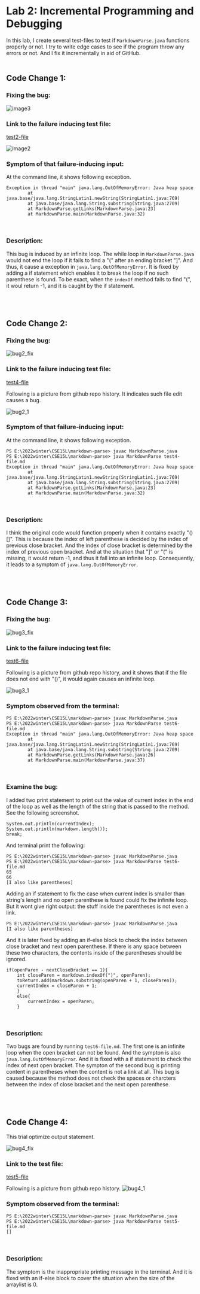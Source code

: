 # Lab 2: Incremental Programming and Debugging
In this lab, I create several test-files to test if ```MarkdownParse.java``` functions properly or not. I try to write edge cases to see if the program throw any errors or not. And I fix it incrementally in aid of GitHub.
<br/><br/>

## Code Change 1:

### Fixing the bug:
![image3](lab2_bug1_fix.png)<br/>

### Link to the failure inducing test file: 
[test2-file](test2-file.md)

![image2](lab2_bug1_2.png)
<br/>

### Symptom of that failure-inducing input: 
At the command line, it shows following exception. 
```
Exception in thread "main" java.lang.OutOfMemoryError: Java heap space
        at java.base/java.lang.StringLatin1.newString(StringLatin1.java:769)
        at java.base/java.lang.String.substring(String.java:2709)
        at MarkdownParse.getLinks(MarkdownParse.java:23)
        at MarkdownParse.main(MarkdownParse.java:32)
```
<br/>

### Description: 
This bug is induced by an infinite loop. The while loop in ```MarkdownParse.java``` would not end the loop if it fails to find a "(" after an ending bracket "]". And thus, it cause a exception in ```java.lang.OutOfMemoryError```. It is fixed by adding a if statement which enables it to break the loop if no such parenthese is found. To be exact, when the ```indexOf``` method fails to find "(", it woul return -1, and it is caught by the if statement.
<br/><br/><br/><br/>


## Code Change 2:

### Fixing the bug:
![bug2_fix](lab2_bug2_fix.png)
<br/>

### Link to the failure inducing test file: 
[test4-file](test4-file.md)

Following is a picture from github repo history. It indicates such file edit causes a bug. 

![bug2_1](lab2_bug2_1.png)
<br/>

### Symptom of that failure-inducing input: 
At the command line, it shows following exception.
```
PS E:\2022winter\CSE15L\markdown-parse> javac MarkdownParse.java        
PS E:\2022winter\CSE15L\markdown-parse> java MarkdownParse test4-file.md
Exception in thread "main" java.lang.OutOfMemoryError: Java heap space
        at java.base/java.lang.StringLatin1.newString(StringLatin1.java:769)
        at java.base/java.lang.String.substring(String.java:2709)
        at MarkdownParse.getLinks(MarkdownParse.java:23)
        at MarkdownParse.main(MarkdownParse.java:32)
```
<br/>

### Description: 
I think the original code would function properly when it contains exactly "()[]". This is because the index of left parenthese is decided by the index of previous close bracket. And the index of close bracket is determined by the index of previous open bracket. And at the situation that "]" or "(" is missing, it would return -1, and thus it fall into an infinite loop. Consequently, it leads to a symptom of ```java.lang.OutOfMemoryError```. 
<br/><br/><br/><br/>

## Code Change 3:

### Fixing the bug:

![bug3_fix](lab2_bug3_fix.png)
<br/>

### Link to the failure inducing test file: 
[test6-file](test6-file.md)

Following is a picture from github repo history, and it shows that if the file does not end with "()", it would again causes an infinite loop.

![bug3_1](lab2_bug3_1.png)
<br/>

### Symptom observed from the terminal:
```
PS E:\2022winter\CSE15L\markdown-parse> javac MarkdownParse.java        
PS E:\2022winter\CSE15L\markdown-parse> java MarkdownParse test6-file.md
Exception in thread "main" java.lang.OutOfMemoryError: Java heap space
        at java.base/java.lang.StringLatin1.newString(StringLatin1.java:769)
        at java.base/java.lang.String.substring(String.java:2709)
        at MarkdownParse.getLinks(MarkdownParse.java:26)
        at MarkdownParse.main(MarkdownParse.java:37)
```
<br/>

### Examine the bug:
I added two print statement to print out the value of current index in the end of the loop as well as the length of the string that is passed to the method. See the following screenshot.
```
System.out.println(currentIndex);
System.out.println(markdown.length());
break;
```
And terminal print the following:
```
PS E:\2022winter\CSE15L\markdown-parse> javac MarkdownParse.java        
PS E:\2022winter\CSE15L\markdown-parse> java MarkdownParse test6-file.md
65
66
[I also like parentheses]
```
Adding an if statement to fix the case when current index is smaller than string's length and no open parenthese is found could fix the infinite loop. But it wont give right output: the stuff inside the parentheses is not even a link. 
```
PS E:\2022winter\CSE15L\markdown-parse> javac MarkdownParse.java        
[I also like parentheses]
```
And it is later fixed by adding an if-else block to check the index between close bracket and next open parenthese. If there is any space between these two characters, the contents inside of the parentheses should be ignored.
```
if(openParen - nextCloseBracket == 1){
    int closeParen = markdown.indexOf(")", openParen);
    toReturn.add(markdown.substring(openParen + 1, closeParen));
    currentIndex = closeParen + 1;
    }
    else{
        currentIndex = openParen;
    }
```
<br/>

### Description: 
Two bugs are found by running ```test6-file.md```. The first one is an infinite loop when the open bracket can not be found. And the sympton is also ```java.lang.OutOfMemoryError```. And it is fixed with a if statement to check the index of next open bracket. The sympton of the second bug is printing content in parentheses when the content is not a link at all. This bug is caused because the method does not check the spaces or charcters between the index of close bracket and the next open parenthese.
<br/><br/><br/><br/>

## Code Change 4:
This trial optimize output statement.

![bug4_fix](lab2_bug4_fix.png)
<br/>

### Link to the test file: 
[test5-file](test5-file.md)

Following is a picture from github repo history.
![bug4_1](lab2_bug4_1.png)
<br/>

### Symptom observed from the terminal:
```
PS E:\2022winter\CSE15L\markdown-parse> javac MarkdownParse.java        
PS E:\2022winter\CSE15L\markdown-parse> java MarkdownParse test5-file.md
[]
```
<br/>

### Description: 
The symptom is the inappropriate printing message in the terminal. And it is fixed with an if-else block to cover the situation when the size of the arraylist is 0. 